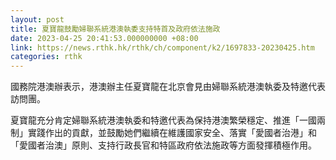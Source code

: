 ```yaml
---
layout: post
title: 夏寶龍鼓勵婦聯系統港澳執委支持特首及政府依法施政
date: 2023-04-25 20:41:53.000000000 +08:00
link: https://news.rthk.hk/rthk/ch/component/k2/1697833-20230425.htm
categories: rthk
---
```


國務院港澳辦表示，港澳辦主任夏寶龍在北京會見由婦聯系統港澳執委及特邀代表訪問團。

夏寶龍充分肯定婦聯系統港澳執委和特邀代表為保持港澳繁榮穩定、推進「一國兩制」實踐作出的貢獻，並鼓勵她們繼續在維護國家安全、落實「愛國者治港」和「愛國者治澳」原則、支持行政長官和特區政府依法施政等方面發揮積極作用。
